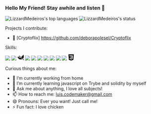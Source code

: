 ### Hello My Friend! Stay awhile and listen 👋


![LizzardMedeiros's top languages](https://github-readme-stats.vercel.app/api/top-langs/?username=LizzardMedeiros&layout=compact&show_icons=true&title_color=ffffff&icon_color=34abeb&text_color=daf7dc&bg_color=151515)
![LizzardMedeiros's status](https://github-readme-stats.vercel.app/api?username=LizzardMedeiros&show_icons=true&title_color=ffffff&icon_color=34abeb&text_color=daf7dc&bg_color=151515)

Projects I contribute:

- 👯 [Cryptoflix] https://github.com/deborapolesel/Cryptoflix

Skills:

<code><img height="20" src="https://github.com/simple-icons/simple-icons/blob/develop/icons/arduino.svg"></code>
<code><img height="20" src="https://github.com/simple-icons/simple-icons/blob/develop/icons/codeigniter.svg"></code>
<code><img height="20" src="https://github.com/simple-icons/simple-icons/blob/develop/icons/gimp.svg"></code>
<code><img height="20" src="https://simpleicons.org/icons/react.svg"></code>
<code><img height="20" src="https://simpleicons.org/icons/vue-dot-js.svg"></code>
<code><img height="20" src="https://simpleicons.org/icons/blender.svg"></code>
<code><img height="20" src="https://simpleicons.org/icons/javascript.svg"></code>
<code><img height="20" src="https://simpleicons.org/icons/node-dot-js.svg"></code>
<code><img height="20" src="https://simpleicons.org/icons/visualstudiocode.svg"></code>
<code><img height="20" src="https://github.com/simple-icons/simple-icons/blob/develop/icons/html5.svg"></code>
<code><img height="20" src="https://raw.githubusercontent.com/simple-icons/simple-icons/develop/icons/css3.svg"></code>

Curious things about me:

- 🔭 I’m currently working from home
- 🌱 I’m currently learning javascript on Trybe and solidity by myself
- 💬 Ask me about anything, I love all subjects!
- 📫 How to reach me: luis.codemaker@gmail.com
- 😄 Pronouns: Ever you want! Just call me!
- ⚡ Fun fact: I love chicken
